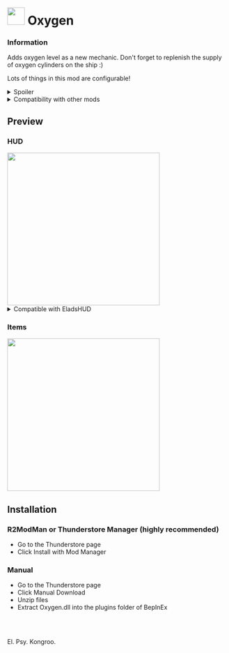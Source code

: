 # <img src="https://i.imgur.com/1sRCXFX.png" width=40 height=40> Oxygen 

### Information

Adds oxygen level as a new mechanic. Don't forget to replenish the supply of oxygen cylinders on the ship :) 

Lots of things in this mod are configurable! 

<details>
  <summary>Spoiler</summary>

  ```
  There is an SFX of inhaling included. You can disable it in the config.
  ```
</details>

<details>
  <summary>Compatibility with other mods</summary>

  Compatible with EladsHUD, ShyHUD!
</details>

## Preview
### HUD
<img src="https://i.imgur.com/MAMfxmS.png" width=350 height=auto>
<details>
  <summary>Compatible with EladsHUD</summary>

  <img src="https://i.imgur.com/NHJ4IUV.png" width=350 height=auto>
</details>


### Items

<img src="https://i.imgur.com/0w3LaWn.png" width=350 height=auto>

## Installation 

### R2ModMan or Thunderstore Manager (highly recommended)
 - Go to the Thunderstore page
 - Click Install with Mod Manager

### Manual
 - Go to the Thunderstore page
 - Click Manual Download
 - Unzip files
 - Extract Oxygen.dll into the plugins folder of BepInEx

<br>
<br>

El. Psy. Kongroo.
